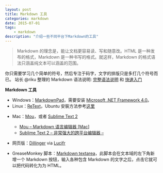 ```yaml
---
layout: post
title: Markdown 工具
categories: markdown 
date: 2015-07-01
tags: 
    - markdown
description: "介绍一些不同平台下Markdown的工具"
---
```


<blockquote>
<p>Markdown 的理念是，能让文档更容易读、写和随意改。HTML 是一种发布的格式，Markdown 是一种书写的格式。就这样，Markdown 的格式语法只涵盖纯文本可以涵盖的范围。</p>
</blockquote>


你只需要学习几个简单的符号，然后专注于码字，文字的排版只是多打几个符号而已。
站长 @riku 整理的 Markdown 语法说明:
<a target="_blank"  href="http://wowubuntu.com/markdown/">完整语法说明</a>
和
<a target="_blank"  href="http://wowubuntu.com/markdown/basic.html">快速入门</a>

<strong>Markdown 工具</strong>
<ul>
<li>Windows：<a target="_blank"  href="http://markdownpad.com/">MarkdownPad</a>，需要安装 <a target="_blank"  href="http://download.pchome.net/development/developtools/translater/detail-171222.html">Microsoft .NET Framework 4.0</a>。</li>
<li>Linux：<a target="_blank"  href="http://sourceforge.net/p/retext/home/ReText/">ReText</a>，Ubuntu 安裝方法参考<a href="http://antbsd.twbbs.org/~ant/wordpress/?p=3953">这里</a></li>
<li>
<p>Mac：<a  target="_blank" href="http://mouapp.com/">Mou</a>，或者 <a href="http://www.sublimetext.com/dev">Sublime Text 2</a> </p>
<ul>
<li><a  target="_blank" href="http://www.appinn.com/mou/" style="background: transparent none repeat scroll 0% 0%; padding: 0px;" rel="inlinks">Mou &ndash; Markdown 语言编辑器 [Mac]</a></li>
<li><a target="_blank"  href="http://www.appinn.com/sublime-text-2/" style="background: transparent none repeat scroll 0% 0%; padding: 0px;" rel="inlinks">Sublime Text 2 &ndash; 非常强大的跨平台编辑器 &ndash; </a></li>
</ul>
</li>
<li>
<p>网页版：<a target="_blank"  href="http://dillinger.io/">Dillinger</a> via <a  href="http://lucifr.com/2012/02/01/dillinger-online-markdown-editor/">Lucifr</a></p>
</li>
<li>GreaseMonkey 脚本：<a target="_blank"  href="http://userscripts.org/scripts/show/91369">Markdown textarea</a>，此脚本会在文本域的左下角新增一个 Markdown 按钮，输入各种包含 Markdown 的文字之后，点击它就可以把代码转化为为 HTML。</li>
</ul>